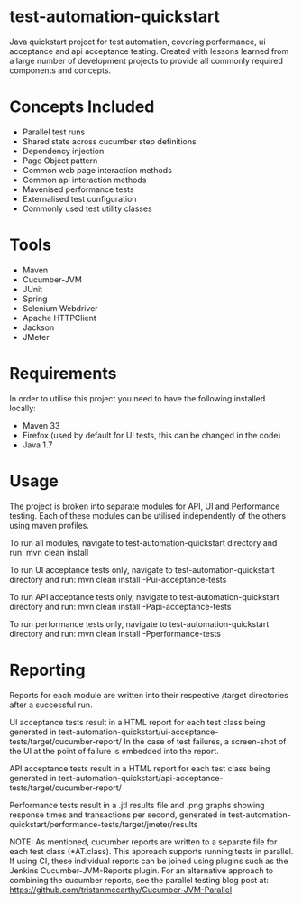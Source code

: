 
 test-automation-quickstart
 ===========================

 Java quickstart project for test automation, covering performance, ui acceptance and api acceptance testing.
 Created with lessons learned from a large number of development projects to provide all commonly
 required components and concepts.

 Concepts Included
 ==================

 * Parallel test runs
 * Shared state across cucumber step definitions
 * Dependency injection
 * Page Object pattern
 * Common web page interaction methods
 * Common api interaction methods
 * Mavenised performance tests
 * Externalised test configuration
 * Commonly used test utility classes

 Tools
 ======

 * Maven
 * Cucumber-JVM
 * JUnit
 * Spring
 * Selenium Webdriver
 * Apache HTTPClient
 * Jackson
 * JMeter

 Requirements
 =============

 In order to utilise this project you need to have the following installed locally:

 * Maven 33
 * Firefox (used by default for UI tests, this can be changed in the code)
 * Java 1.7

 Usage
 ======

 The project is broken into separate modules for API, UI and Performance testing. Each of these modules can be utilised
 independently of the others using maven profiles.

 To run all modules, navigate to test-automation-quickstart directory and run:
 mvn clean install

 To run UI acceptance tests only, navigate to test-automation-quickstart directory and run:
 mvn clean install -Pui-acceptance-tests

 To run API acceptance tests only, navigate to test-automation-quickstart directory and run:
 mvn clean install -Papi-acceptance-tests

 To run performance tests only, navigate to test-automation-quickstart directory and run:
 mvn clean install -Pperformance-tests

 Reporting
 ==========

 Reports for each module are written into their respective /target directories after a successful run.

 UI acceptance tests result in a HTML report for each test class being generated in
 test-automation-quickstart/ui-acceptance-tests/target/cucumber-report/
 In the case of test failures, a screen-shot of the UI at the point of failure is embedded into the report.

 API acceptance tests result in a HTML report for each test class being generated in
 test-automation-quickstart/api-acceptance-tests/target/cucumber-report/

 Performance tests result in a .jtl results file and .png graphs showing response times and transactions per second,
 generated in test-automation-quickstart/performance-tests/target/jmeter/results

 NOTE:
 As mentioned, cucumber reports are written to a separate file for each test class (*AT.class). This approach supports
 running tests in parallel.
 If using CI, these individual reports can be joined using plugins such as the Jenkins Cucumber-JVM-Reports plugin.
 For an alternative approach to combining the cucumber reports, see the parallel testing blog post at:
 https://github.com/tristanmccarthy/Cucumber-JVM-Parallel